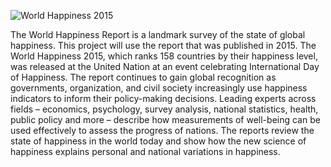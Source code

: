 ![World Happiness 2015](http://blog.internations.org/wp-content/uploads/2015/04/InterNations-Expat-Blog_World-Happiness-Report-2015_Pic-1.jpg)
 
 
 The World Happiness Report is a landmark survey of the state of global happiness. This project will use the report that was published in 2015. The World Happiness 2015, which ranks 158 countries by their happiness level, was released at the United Nation at an event celebrating International Day of Happiness. The report continues to gain global recognition as governments, organization, and civil society increasingly use happiness indicators to inform their policy-making decisions. Leading experts across fields – economics, psychology, survey analysis, national statistics, health, public policy and more – describe how measurements of well-being can be used effectively to assess the progress of nations. The reports review the state of happiness in the world today and show how the new science of happiness explains personal and national variations in happiness.
